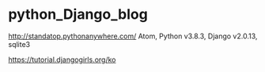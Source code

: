 # python_Django_blog

http://standatop.pythonanywhere.com/ Atom, Python v3.8.3, Django v2.0.13, sqlite3

https://tutorial.djangogirls.org/ko
